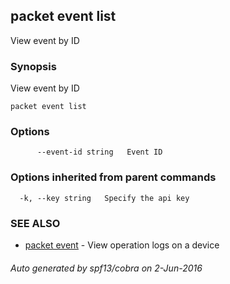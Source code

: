 ## packet event list

View event by ID

### Synopsis


View event by ID

```
packet event list
```

### Options

```
      --event-id string   Event ID
```

### Options inherited from parent commands

```
  -k, --key string   Specify the api key
```

### SEE ALSO
* [packet event](packet_event.md)	 - View operation logs on a device

###### Auto generated by spf13/cobra on 2-Jun-2016
